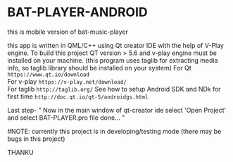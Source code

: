 # BAT-PLAYER-ANDROID
this is mobile version of bat-music-player

this app is written in QML/C++ using Qt creator IDE with the help of V-Play engine. 
To build this project QT version > 5.6 and v-play engine must be installed on your machine. 
(this program uses taglib for extracting media info, so taglib library should be installed on your system)
For Qt `https://www.qt.io/download`  
For v-play `https://v-play.net/download/`  
For taglib `http://taglib.org/`
See how to setup Android SDK and NDk for first time `http://doc.qt.io/qt-5/androidgs.html`

Last step- " Now in the main window of qt-creator ide select 'Open Project' and select BAT-PLAYER.pro file done... "




#NOTE:
currently this project is in developing/testing mode (there may be bugs in this project)


THANKU
